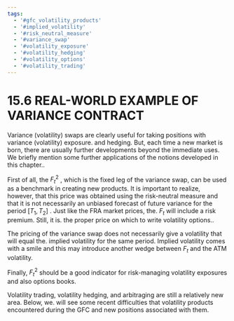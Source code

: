 ```yaml
---
tags:
  - '#gfc_volatility_products'
  - '#implied_volatility'
  - '#risk_neutral_measure'
  - '#variance_swap'
  - '#volatility_exposure'
  - '#volatility_hedging'
  - '#volatility_options'
  - '#volatility_trading'
---
```

# 15.6 REAL-WORLD EXAMPLE OF VARIANCE CONTRACT  

Variance (volatility) swaps are clearly useful for taking positions with variance (volatility) exposure. and hedging. But, each time a new market is born, there are usually further developments beyond the immediate uses. We briefly mention some further applications of the notions developed in this chapter..  

First of all, the $F_{t}^{2}$ , which is the fixed leg of the variance swap, can be used as a benchmark in creating new products. It is important to realize, however, that this price was obtained using the risk-neutral measure and that it is not necessarily an unbiased forecast of future variance for the period $[T_{1},T_{2}]$ . Just like the FRA market prices, the. $F_{t}$ will include a risk premium. Still, it is. the proper price on which to write volatility options..  

The pricing of the variance swap does not necessarily give a volatility that will equal the. implied volatility for the same period. Implied volatility comes with a smile and this may introduce another wedge between $F_{t}$ and the ATM volatility.  

Finally, $F_{t}^{2}$ should be a good indicator for risk-managing volatility exposures and also options books.  

Volatility trading, volatility hedging, and arbitraging are still a relatively new area. Below, we. will see some recent difficulties that volatility products encountered during the GFC and new positions associated with them.  
